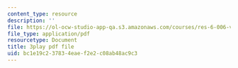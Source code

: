 ```yaml
---
content_type: resource
description: ''
file: https://ol-ocw-studio-app-qa.s3.amazonaws.com/courses/res-6-006-video-demonstrations-in-lasers-and-optics-spring-2008/bc1e19c237834eaef2e2c08ab48ac9c3_1XdKoZKHj5M.pdf
file_type: application/pdf
resourcetype: Document
title: 3play pdf file
uid: bc1e19c2-3783-4eae-f2e2-c08ab48ac9c3
---
```

